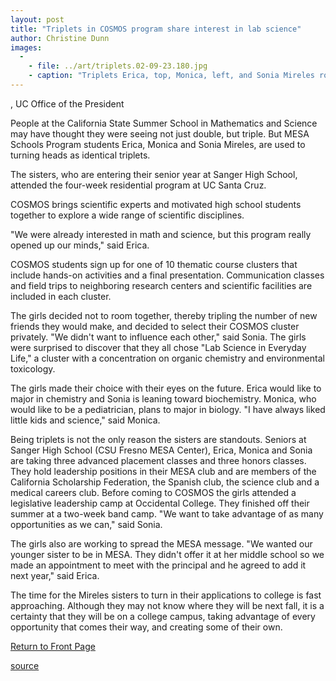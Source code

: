 ```yaml
---
layout: post
title: "Triplets in COSMOS program share interest in lab science"
author: Christine Dunn
images:
  -
    - file: ../art/triplets.02-09-23.180.jpg
    - caption: "Triplets Erica, top, Monica, left, and Sonia Mireles roomed separately during the four-week COSMOS program. Photo: Greg Pio"
---
```


, UC Office of the President

People at the California State Summer School in Mathematics and Science may have thought they were seeing not just double, but triple. But MESA Schools Program students Erica, Monica and Sonia Mireles, are used to turning heads as identical triplets.

The sisters, who are entering their senior year at Sanger High School, attended the four-week residential program at UC Santa Cruz.

COSMOS brings scientific experts and motivated high school students together to explore a wide range of scientific disciplines.

"We were already interested in math and science, but this program really opened up our minds," said Erica.

COSMOS students sign up for one of 10 thematic course clusters that include hands-on activities and a final presentation. Communication classes and field trips to neighboring research centers and scientific facilities are included in each cluster.

The girls decided not to room together, thereby tripling the number of new friends they would make, and decided to select their COSMOS cluster privately. "We didn't want to influence each other," said Sonia. The girls were surprised to discover that they all chose "Lab Science in Everyday Life," a cluster with a concentration on organic chemistry and environmental toxicology.

The girls made their choice with their eyes on the future. Erica would like to major in chemistry and Sonia is leaning toward biochemistry. Monica, who would like to be a pediatrician, plans to major in biology. "I have always liked little kids and science," said Monica.

Being triplets is not the only reason the sisters are standouts. Seniors at Sanger High School (CSU Fresno MESA Center), Erica, Monica and Sonia are taking three advanced placement classes and three honors classes. They hold leadership positions in their MESA club and are members of the California Scholarship Federation, the Spanish club, the science club and a medical careers club. Before coming to COSMOS the girls attended a legislative leadership camp at Occidental College. They finished off their summer at a two-week band camp. "We want to take advantage of as many opportunities as we can," said Sonia.

The girls also are working to spread the MESA message. "We wanted our younger sister to be in MESA. They didn't offer it at her middle school so we made an appointment to meet with the principal and he agreed to add it next year," said Erica.

The time for the Mireles sisters to turn in their applications to college is fast approaching. Although they may not know where they will be next fall, it is a certainty that they will be on a college campus, taking advantage of every opportunity that comes their way, and creating some of their own.  
  

[Return to Front Page][1]

[1]: http://currents.ucsc.edu/

[source](http://www1.ucsc.edu/currents/02-03/09-23/cosmos.html "Permalink to cosmos")
